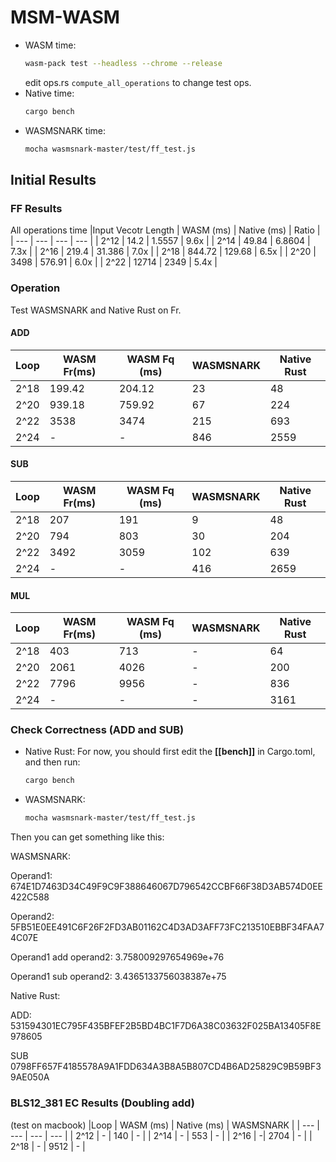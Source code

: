 # MSM-WASM

* WASM time:
    ```bash
    wasm-pack test --headless --chrome --release
    ```
    edit ops.rs ```compute_all_operations``` to change test ops.
* Native time:
    ```bash
    cargo bench
    ```
* WASMSNARK time:
    ```bash
    mocha wasmsnark-master/test/ff_test.js
    ```



## Initial Results

### FF Results
All operations time 
|Input Vecotr Length | WASM (ms) | Native (ms) | Ratio |
| --- | --- | --- | --- |
| 2^12 | 14.2 | 1.5557 | 9.6x |
| 2^14 | 49.84 | 6.8604 | 7.3x |
| 2^16 | 219.4 | 31.386 | 7.0x |
| 2^18 | 844.72 | 129.68 | 6.5x |
| 2^20 | 3498 | 576.91 | 6.0x |
| 2^22 | 12714 | 2349 | 5.4x |

###  Operation
Test WASMSNARK and Native Rust on Fr. 
#### ADD
|Loop | WASM Fr(ms) | WASM Fq (ms) | WASMSNARK | Native Rust|
| --- | --- | --- | --- | --- |
| 2^18 | 199.42 | 204.12 | 23 | 48 |
| 2^20 | 939.18 | 759.92 | 67 | 224 |
| 2^22 | 3538 | 3474 | 215 | 693 |
| 2^24 | - | - | 846 | 2559 |

#### SUB
|Loop | WASM Fr(ms) | WASM Fq (ms) | WASMSNARK | Native Rust|
| --- | --- | --- | --- | --- |
| 2^18 | 207 | 191 | 9 | 48 |
| 2^20 | 794 | 803 | 30 | 204 |
| 2^22 | 3492 | 3059 | 102 | 639 |
| 2^24 | - | - |  416| 2659 |


#### MUL
|Loop | WASM Fr(ms) | WASM Fq (ms) | WASMSNARK | Native Rust |
| --- | --- | --- | --- | --- |
| 2^18 | 403 | 713 | - | 64 |
| 2^20 | 2061 | 4026 | - | 200 |
| 2^22 | 7796 | 9956 | - | 836 |
| 2^24 | - | - | - | 3161 |

### Check Correctness (ADD and SUB)
* Native Rust: For now, you should first edit the **[[bench]]** in Cargo.toml, and then run:
    ```bash
    cargo bench
    ```
* WASMSNARK:
    ```bash
    mocha wasmsnark-master/test/ff_test.js

Then you can get something like this: 

WASMSNARK:

Operand1: 674E1D7463D34C49F9C9F388646067D796542CCBF66F38D3AB574D0EE422C588

Operand2: 5FB51E0EE491C6F26F2FD3AB01162C4D3AD3AFF73FC213510EBBF34FAA74C07E

Operand1 add operand2: 3.758009297654969e+76

Operand1 sub operand2: 3.4365133756038387e+75

Native Rust:

ADD: 531594301EC795F435BFEF2B5BD4BC1F7D6A38C03632F025BA13405F8E978605

SUB 0798FF657F4185578A9A1FDD634A3B8A5B807CD4B6AD25829C9B59BF39AE050A



### BLS12_381 EC Results (Doubling add)
(test on macbook)
|Loop | WASM (ms) | Native (ms) | WASMSNARK |
| --- | --- | --- | --- |
| 2^12 | - | 140 | - |
| 2^14 | - | 553 | - |
| 2^16 | -| 2704 | - |
| 2^18 | - | 9512 | - |
